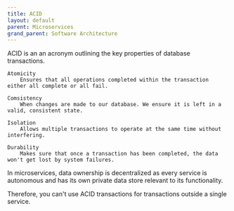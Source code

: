 ```yaml
---
title: ACID 
layout: default
parent: Microservices
grand_parent: Software Architecture
---
```


ACID is an an acronym outlining the key properties of database transactions. 

    Atomicity    
        Ensures that all operations completed within the transaction either all complete or all fail. 

    Comsistency
        When changes are made to our database. We ensure it is left in a valid, consistent state. 

    Isolation
        Allows multiple transactions to operate at the same time without interfering.

    Durability
        Makes sure that once a transaction has been completed, the data won't get lost by system failures. 

In microservices, data ownership is decentralized as every service is autonomous and  has its own private data store relevant to its functionality.

Therefore, you can't use ACID transactions for transactions outside a single service. 

